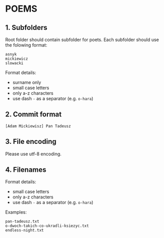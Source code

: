 POEMS
=====

## 1. Subfolders

Root folder should contain subfolder for poets.
Each subfolder should use the folowing format:

```
asnyk
mickiewicz
slowacki
```

Format details:

* surname only
* small case letters
* only a-z characters
* use dash `-` as a separator (e.g. `o-hara`) 

## 2. Commit format

```
[Adam Mickiewisz] Pan Tadeusz
```

## 3. File encoding

Please use utf-8 encoding.


## 4. Filenames

Format details:

* small case letters
* only a-z characters
* use dash `-` as a separator (e.g. `o-hara`) 

Examples:

```
pan-tadeusz.txt
o-dwoch-takich-co-ukradli-ksiezyc.txt
endless-night.txt
```
